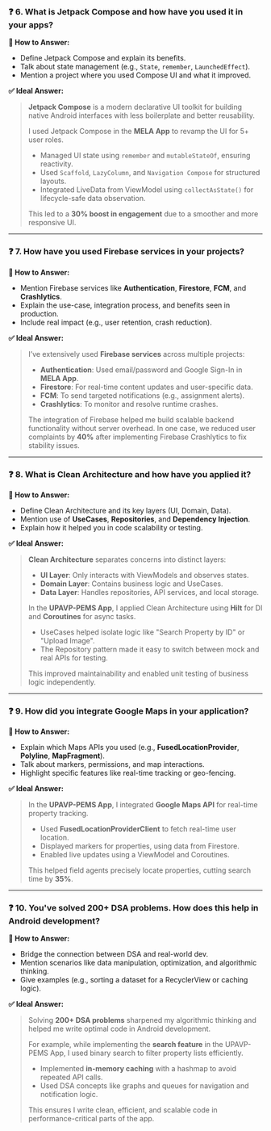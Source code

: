 
### ❓ 6. What is Jetpack Compose and how have you used it in your apps?

**🧠 How to Answer:**

* Define Jetpack Compose and explain its benefits.
* Talk about state management (e.g., `State`, `remember`, `LaunchedEffect`).
* Mention a project where you used Compose UI and what it improved.

**✅ Ideal Answer:**

> **Jetpack Compose** is a modern declarative UI toolkit for building native Android interfaces with less boilerplate and better reusability.
>
> I used Jetpack Compose in the **MELA App** to revamp the UI for 5+ user roles.
>
> * Managed UI state using `remember` and `mutableStateOf`, ensuring reactivity.
> * Used `Scaffold`, `LazyColumn`, and `Navigation Compose` for structured layouts.
> * Integrated LiveData from ViewModel using `collectAsState()` for lifecycle-safe data observation.
>
> This led to a **30% boost in engagement** due to a smoother and more responsive UI.

---

### ❓ 7. How have you used Firebase services in your projects?

**🧠 How to Answer:**

* Mention Firebase services like **Authentication**, **Firestore**, **FCM**, and **Crashlytics**.
* Explain the use-case, integration process, and benefits seen in production.
* Include real impact (e.g., user retention, crash reduction).

**✅ Ideal Answer:**

> I’ve extensively used **Firebase services** across multiple projects:
>
> * **Authentication**: Used email/password and Google Sign-In in **MELA App**.
> * **Firestore**: For real-time content updates and user-specific data.
> * **FCM**: To send targeted notifications (e.g., assignment alerts).
> * **Crashlytics**: To monitor and resolve runtime crashes.
>
> The integration of Firebase helped me build scalable backend functionality without server overhead.
> In one case, we reduced user complaints by **40%** after implementing Firebase Crashlytics to fix stability issues.

---

### ❓ 8. What is Clean Architecture and how have you applied it?

**🧠 How to Answer:**

* Define Clean Architecture and its key layers (UI, Domain, Data).
* Mention use of **UseCases**, **Repositories**, and **Dependency Injection**.
* Explain how it helped you in code scalability or testing.

**✅ Ideal Answer:**

> **Clean Architecture** separates concerns into distinct layers:
>
> * **UI Layer**: Only interacts with ViewModels and observes states.
> * **Domain Layer**: Contains business logic and UseCases.
> * **Data Layer**: Handles repositories, API services, and local storage.
>
> In the **UPAVP-PEMS App**, I applied Clean Architecture using **Hilt** for DI and **Coroutines** for async tasks.
>
> * UseCases helped isolate logic like "Search Property by ID" or "Upload Image".
> * The Repository pattern made it easy to switch between mock and real APIs for testing.
>
> This improved maintainability and enabled unit testing of business logic independently.

---

### ❓ 9. How did you integrate Google Maps in your application?

**🧠 How to Answer:**

* Explain which Maps APIs you used (e.g., **FusedLocationProvider**, **Polyline**, **MapFragment**).
* Talk about markers, permissions, and map interactions.
* Highlight specific features like real-time tracking or geo-fencing.

**✅ Ideal Answer:**

> In the **UPAVP-PEMS App**, I integrated **Google Maps API** for real-time property tracking.
>
> * Used **FusedLocationProviderClient** to fetch real-time user location.
> * Displayed markers for properties, using data from Firestore.
> * Enabled live updates using a ViewModel and Coroutines.
>
> This helped field agents precisely locate properties, cutting search time by **35%**.

---

### ❓ 10. You've solved 200+ DSA problems. How does this help in Android development?

**🧠 How to Answer:**

* Bridge the connection between DSA and real-world dev.
* Mention scenarios like data manipulation, optimization, and algorithmic thinking.
* Give examples (e.g., sorting a dataset for a RecyclerView or caching logic).

**✅ Ideal Answer:**

> Solving **200+ DSA problems** sharpened my algorithmic thinking and helped me write optimal code in Android development.
>
> For example, while implementing the **search feature** in the UPAVP-PEMS App, I used binary search to filter property lists efficiently.
>
> * Implemented **in-memory caching** with a hashmap to avoid repeated API calls.
> * Used DSA concepts like graphs and queues for navigation and notification logic.
>
> This ensures I write clean, efficient, and scalable code in performance-critical parts of the app.
